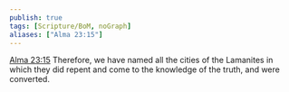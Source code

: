 ```yaml
---
publish: true
tags: [Scripture/BoM, noGraph]
aliases: ["Alma 23:15"]
---
```

[Alma 23:15](https://churchofjesuschrist.org/study/scriptures/bofm/alma/23?lang=eng&id=p15#p15) Therefore, we have named all the cities of the Lamanites in which they did repent and come to the knowledge of the truth, and were converted.
